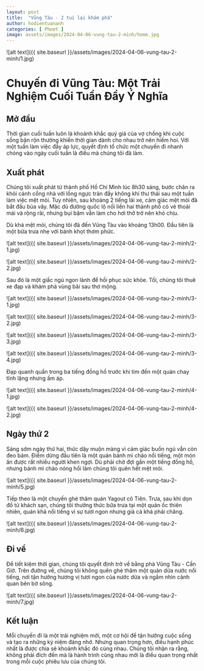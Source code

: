 ```yaml
---
layout: post
title:  "Vũng Tàu - 2 tui lại khám phá"
author: hodientuananh
categories: [ Phượt ]
image: assets/images/2024-04-06-vung-tau-2-minh/home.jpg
---
```

![alt text]({{ site.baseurl }}/assets/images/2024-04-06-vung-tau-2-minh/1.jpg)
# Chuyến đi Vũng Tàu: Một Trải Nghiệm Cuối Tuần Đầy Ý Nghĩa

## Mở đầu

Thời gian cuối tuần luôn là khoảnh khắc quý giá của vợ chồng khi cuộc sống bận rộn thường khiến thời gian dành cho nhau trở nên hiếm hoi. Với một tuần làm việc đầy áp lực, quyết định tổ chức một chuyến đi nhanh chóng vào ngày cuối tuần là điều mà chúng tôi đã làm.

## Xuất phát

Chúng tôi xuất phát từ thành phố Hồ Chí Minh lúc 8h30 sáng, bước chân ra khỏi cánh cổng nhà với lồng ngực tràn đầy không khí thư thái sau một tuần làm việc mệt mỏi. Tuy nhiên, sau khoảng 2 tiếng lái xe, cảm giác mệt mỏi đã bắt đầu bủa vây. Mặc dù đường quốc lộ nối liền hai thành phố có vẻ thoải mái và rộng rãi, nhưng bụi bặm vẫn làm cho hơi thở trở nên khó chịu.

Dù khá mệt mỏi, chúng tôi đã đến Vũng Tàu vào khoảng 13h00. Đầu tiên là một bữa trưa nhẹ với bánh khọt thơm phức.

![alt text]({{ site.baseurl }}/assets/images/2024-04-06-vung-tau-2-minh/2-1.jpg)

![alt text]({{ site.baseurl }}/assets/images/2024-04-06-vung-tau-2-minh/2-2.jpg)

Sau đó là một giấc ngủ ngon lành để hồi phục sức khỏe. Tối, chúng tôi thuê xe đạp và khám phá vùng bãi sau thơ mộng.

![alt text]({{ site.baseurl }}/assets/images/2024-04-06-vung-tau-2-minh/3-1.jpg)

![alt text]({{ site.baseurl }}/assets/images/2024-04-06-vung-tau-2-minh/3-2.jpg)

![alt text]({{ site.baseurl }}/assets/images/2024-04-06-vung-tau-2-minh/3-3.jpg)

![alt text]({{ site.baseurl }}/assets/images/2024-04-06-vung-tau-2-minh/3-4.jpg)

Đạp quanh quẩn trong ba tiếng đồng hồ trước khi tìm đến một quán chay tĩnh lặng nhưng ấm áp.

![alt text]({{ site.baseurl }}/assets/images/2024-04-06-vung-tau-2-minh/4-1.jpg)

![alt text]({{ site.baseurl }}/assets/images/2024-04-06-vung-tau-2-minh/4-2.jpg)

## Ngày thứ 2

Sáng sớm ngày thứ hai, thức dậy muộn màng vì cảm giác buồn ngủ vẫn còn đeo bám. Điểm dừng đầu tiên là một quán bánh mì chảo nổi tiếng, một món ăn được rất nhiều người khen ngợi. Dù phải chờ đợi gần một tiếng đồng hồ, nhưng bánh mì chảo nóng hổi làm chúng tôi quên hết mệt mỏi.

![alt text]({{ site.baseurl }}/assets/images/2024-04-06-vung-tau-2-minh/5.jpg)

Tiếp theo là một chuyến ghé thăm quán Yagout cô Tiên. Trưa, sau khi dọn đồ từ khách sạn, chúng tôi thưởng thức bữa trưa tại một quán ốc thiên nhiên, quán khá nổi tiếng vì sự tươi ngon nhưng giá cả khá phải chăng.

![alt text]({{ site.baseurl }}/assets/images/2024-04-06-vung-tau-2-minh/6.jpg)

## Đi về

Để tiết kiệm thời gian, chúng tôi quyết định trở về bằng phà Vũng Tàu - Cần Giờ. Trên đường về, chúng tôi không quên ghé thăm một quán dừa nước nổi tiếng, nơi tận hưởng hương vị tươi ngon của nước dừa và ngắm nhìn cảnh quan bên bờ sông.

![alt text]({{ site.baseurl }}/assets/images/2024-04-06-vung-tau-2-minh/7.jpg)

## Kết luận

Mỗi chuyến đi là một trải nghiệm mới, một cơ hội để tận hưởng cuộc sống và tạo ra những kỷ niệm đáng nhớ. Nhưng quan trọng hơn, điều hạnh phúc nhất là được chia sẻ khoảnh khắc đó cùng nhau. Chúng tôi nhận ra rằng, không phải đích đến mà là hành trình cùng nhau mới là điều quan trọng nhất trong mỗi cuộc phiêu lưu của chúng tôi.